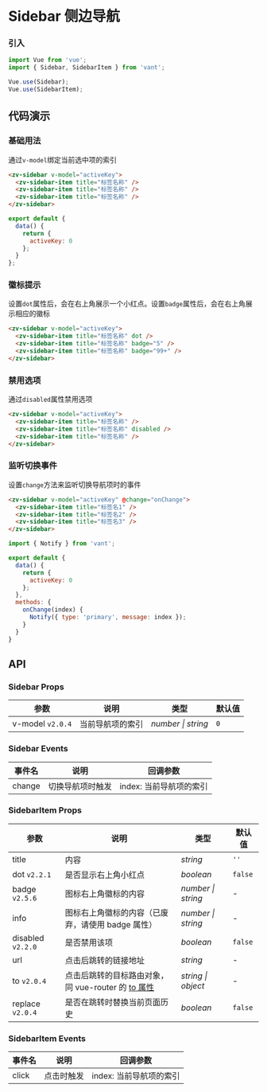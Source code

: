 # Sidebar 侧边导航

### 引入

```js
import Vue from 'vue';
import { Sidebar, SidebarItem } from 'vant';

Vue.use(Sidebar);
Vue.use(SidebarItem);
```

## 代码演示

### 基础用法

通过`v-model`绑定当前选中项的索引

```html
<zv-sidebar v-model="activeKey">
  <zv-sidebar-item title="标签名称" />
  <zv-sidebar-item title="标签名称" />
  <zv-sidebar-item title="标签名称" />
</zv-sidebar>
```

```js
export default {
  data() {
    return {
      activeKey: 0
    };
  }
};
```

### 徽标提示

设置`dot`属性后，会在右上角展示一个小红点。设置`badge`属性后，会在右上角展示相应的徽标

```html
<zv-sidebar v-model="activeKey">
  <zv-sidebar-item title="标签名称" dot />
  <zv-sidebar-item title="标签名称" badge="5" />
  <zv-sidebar-item title="标签名称" badge="99+" />
</zv-sidebar>
```

### 禁用选项

通过`disabled`属性禁用选项

```html
<zv-sidebar v-model="activeKey">
  <zv-sidebar-item title="标签名称" />
  <zv-sidebar-item title="标签名称" disabled />
  <zv-sidebar-item title="标签名称" />
</zv-sidebar>
```


### 监听切换事件

设置`change`方法来监听切换导航项时的事件

```html
<zv-sidebar v-model="activeKey" @change="onChange">
  <zv-sidebar-item title="标签名1" />
  <zv-sidebar-item title="标签名2" />
  <zv-sidebar-item title="标签名3" />
</zv-sidebar>
```

```js
import { Notify } from 'vant';

export default {
  data() {
    return {
      activeKey: 0
    };
  },
  methods: {
    onChange(index) {
      Notify({ type: 'primary', message: index });
    }
  }
}
```

## API

### Sidebar Props

| 参数 | 说明 | 类型 | 默认值 |
|------|------|------|------|
| v-model `v2.0.4` | 当前导航项的索引 | *number \| string* | `0` |

### Sidebar Events

| 事件名 | 说明 | 回调参数 |
|------|------|------|
| change | 切换导航项时触发 | index: 当前导航项的索引 |

### SidebarItem Props

| 参数 | 说明 | 类型 | 默认值 |
|------|------|------|------|
| title | 内容 | *string* | `''` |
| dot `v2.2.1` | 是否显示右上角小红点 | *boolean* | `false` |
| badge `v2.5.6` | 图标右上角徽标的内容 | *number \| string* | - |
| info | 图标右上角徽标的内容（已废弃，请使用 badge 属性） | *number \| string* | - |
| disabled `v2.2.0` | 是否禁用该项 | *boolean* | `false` |
| url | 点击后跳转的链接地址 | *string* | - |
| to `v2.0.4` | 点击后跳转的目标路由对象，同 vue-router 的 [to 属性](https://router.vuejs.org/zh/api/#to) | *string \| object* | - |
| replace `v2.0.4` | 是否在跳转时替换当前页面历史 | *boolean* | `false` |

### SidebarItem Events

| 事件名 | 说明 | 回调参数 |
|------|------|------|
| click | 点击时触发 | index: 当前导航项的索引 |
